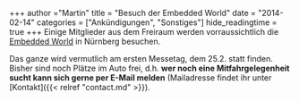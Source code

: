 +++
author ="Martin"
title = "Besuch der Embedded World"
date = "2014-02-14"
categories = ["Ankündigungen", "Sonstiges"]
hide_readingtime = true
+++
Einige Mitglieder aus dem Freiraum werden vorraussichtlich die [Embedded World](http://www.embedded-world.de/) in Nürnberg besuchen.

Das ganze wird vermutlich am ersten Messetag, dem 25.2. statt finden. Bisher sind noch Plätze im Auto frei, d.h. **wer noch eine Mitfahrgelegenheit sucht kann sich gerne per E-Mail melden** (Mailadresse findet ihr unter [Kontakt]({{< relref "contact.md" >}}).
